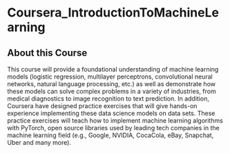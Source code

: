# Coursera_IntroductionToMachineLearning

## About this Course
This course will provide a foundational understanding of machine learning models (logistic regression, multilayer perceptrons, convolutional neural networks, natural language processing, etc.) as well as demonstrate how these models can solve complex problems in a variety of industries, from medical diagnostics to image recognition to text prediction. In addition, Coursera have designed practice exercises that will give hands-on experience implementing these data science models on data sets. These practice exercises will teach how to implement machine learning algorithms with PyTorch, open source libraries used by leading tech companies in the machine learning field (e.g., Google, NVIDIA, CocaCola, eBay, Snapchat, Uber and many more).


